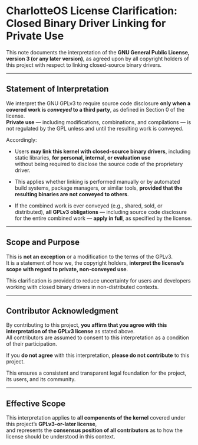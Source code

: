 # CharlotteOS License Clarification: Closed Binary Driver Linking for Private Use

This note documents the interpretation of the **GNU General Public License, version 3 (or any later version)**, as agreed upon by all copyright
holders of this project with respect to linking closed-source binary drivers.

---

## Statement of Interpretation

We interpret the GNU GPLv3 to require source code disclosure **only when a covered work is _conveyed_ to a third party**, as defined in Section 0 of the license.  
**Private use** — including modifications, combinations, and compilations — is not regulated by the GPL unless and until the resulting work is conveyed.

Accordingly:

- Users **may link this kernel with closed-source binary drivers**, including static libraries, **for personal, internal, or evaluation use**  
  without being required to disclose the source code of the proprietary driver.

- This applies whether linking is performed manually or by automated build systems, package managers, or similar tools, **provided that the resulting binaries are not conveyed to others**.

- If the combined work is ever conveyed (e.g., shared, sold, or distributed), **all GPLv3 obligations** — including source code disclosure for the entire combined work — **apply in full**, as specified by the license.

---

## Scope and Purpose

This is **not an exception** or a modification to the terms of the GPLv3.  
It is a statement of how we, the copyright holders,
**interpret the license’s scope with regard to private, non-conveyed use**.

This clarification is provided to reduce uncertainty for users and developers working with closed binary drivers in non-distributed contexts.

---

## Contributor Acknowledgment

By contributing to this project, **you affirm that you agree with this interpretation of the GPLv3 license** as stated above.  
All contributors are assumed to consent to this interpretation as a condition of their participation.

If you **do not agree** with this interpretation, **please do not contribute** to this project.

This ensures a consistent and transparent legal foundation for the project, its users, and its community.

---

## Effective Scope

This interpretation applies to **all components of the kernel** covered under this project’s **GPLv3-or-later license**,  
and represents the **consensus position of all contributors** as to how the license should be understood in this context.